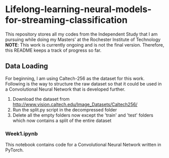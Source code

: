 # Lifelong-learning-neural-models-for-streaming-classification
This repository stores all my codes from the Independent Study that I am pursuing while doing my Masters' at the Rochester Institute of Technology <br/>
**NOTE**: This work is currently ongoing and is not the final version. Therefore, this README keeps a track of progress so far.


## Data Loading
For beginning, I am using Caltech-256 as the dataset for this work. Following is the way to structure the raw dataset so that it could be used in a Convolutional Neural Network that is developed further.
1. Download the dataset from http://www.vision.caltech.edu/Image_Datasets/Caltech256/
2. Run the split.py script in the decompressed folder
3. Delete all the empty folders now except the 'train' and 'test' folders which now contains a split of the entire dataset

### Week1.ipynb
This notebook contains code for a Convolutional Neural Network written in PyTorch.
